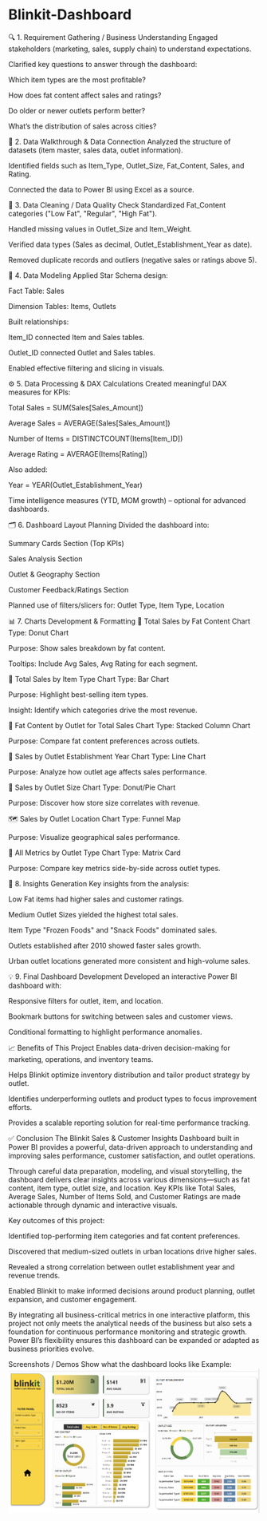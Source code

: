 # Blinkit-Dashboard
🔍 1. Requirement Gathering / Business Understanding
Engaged stakeholders (marketing, sales, supply chain) to understand expectations.

Clarified key questions to answer through the dashboard:

Which item types are the most profitable?

How does fat content affect sales and ratings?

Do older or newer outlets perform better?

What’s the distribution of sales across cities?

📂 2. Data Walkthrough & Data Connection
Analyzed the structure of datasets (item master, sales data, outlet information).

Identified fields such as Item_Type, Outlet_Size, Fat_Content, Sales, and Rating.

Connected the data to Power BI using Excel as a source.

🧹 3. Data Cleaning / Data Quality Check
Standardized Fat_Content categories ("Low Fat", "Regular", "High Fat").

Handled missing values in Outlet_Size and Item_Weight.

Verified data types (Sales as decimal, Outlet_Establishment_Year as date).

Removed duplicate records and outliers (negative sales or ratings above 5).

🧠 4. Data Modeling
Applied Star Schema design:

Fact Table: Sales

Dimension Tables: Items, Outlets

Built relationships:

Item_ID connected Item and Sales tables.

Outlet_ID connected Outlet and Sales tables.

Enabled effective filtering and slicing in visuals.

⚙️ 5. Data Processing & DAX Calculations
Created meaningful DAX measures for KPIs:

Total Sales = SUM(Sales[Sales_Amount])

Average Sales = AVERAGE(Sales[Sales_Amount])

Number of Items = DISTINCTCOUNT(Items[Item_ID])

Average Rating = AVERAGE(Items[Rating])

Also added:

Year = YEAR(Outlet_Establishment_Year)

Time intelligence measures (YTD, MOM growth) – optional for advanced dashboards.

🗂️ 6. Dashboard Layout Planning
Divided the dashboard into:

Summary Cards Section (Top KPIs)

Sales Analysis Section

Outlet & Geography Section

Customer Feedback/Ratings Section

Planned use of filters/slicers for: Outlet Type, Item Type, Location

📊 7. Charts Development & Formatting
🧈 Total Sales by Fat Content
Chart Type: Donut Chart

Purpose: Show sales breakdown by fat content.

Tooltips: Include Avg Sales, Avg Rating for each segment.

🍔 Total Sales by Item Type
Chart Type: Bar Chart

Purpose: Highlight best-selling item types.

Insight: Identify which categories drive the most revenue.

🏪 Fat Content by Outlet for Total Sales
Chart Type: Stacked Column Chart

Purpose: Compare fat content preferences across outlets.

🏢 Sales by Outlet Establishment Year
Chart Type: Line Chart

Purpose: Analyze how outlet age affects sales performance.

🏬 Sales by Outlet Size
Chart Type: Donut/Pie Chart

Purpose: Discover how store size correlates with revenue.

🗺️ Sales by Outlet Location
Chart Type: Funnel Map

Purpose: Visualize geographical sales performance.

🧾 All Metrics by Outlet Type
Chart Type: Matrix Card

Purpose: Compare key metrics side-by-side across outlet types.

🧠 8. Insights Generation
Key insights from the analysis:

Low Fat items had higher sales and customer ratings.

Medium Outlet Sizes yielded the highest total sales.

Item Type "Frozen Foods" and "Snack Foods" dominated sales.

Outlets established after 2010 showed faster sales growth.

Urban outlet locations generated more consistent and high-volume sales.

💡 9. Final Dashboard Development
Developed an interactive Power BI dashboard with:

Responsive filters for outlet, item, and location.

Bookmark buttons for switching between sales and customer views.

Conditional formatting to highlight performance anomalies.

📈 Benefits of This Project
Enables data-driven decision-making for marketing, operations, and inventory teams.

Helps Blinkit optimize inventory distribution and tailor product strategy by outlet.

Identifies underperforming outlets and product types to focus improvement efforts.

Provides a scalable reporting solution for real-time performance tracking.


✅ Conclusion
The Blinkit Sales & Customer Insights Dashboard built in Power BI provides a powerful, data-driven approach to understanding and improving sales performance, customer satisfaction, and outlet operations.

Through careful data preparation, modeling, and visual storytelling, the dashboard delivers clear insights across various dimensions—such as fat content, item type, outlet size, and location. Key KPIs like Total Sales, Average Sales, Number of Items Sold, and Customer Ratings are made actionable through dynamic and interactive visuals.

Key outcomes of this project:

Identified top-performing item categories and fat content preferences.

Discovered that medium-sized outlets in urban locations drive higher sales.

Revealed a strong correlation between outlet establishment year and revenue trends.

Enabled Blinkit to make informed decisions around product planning, outlet expansion, and customer engagement.

By integrating all business-critical metrics in one interactive platform, this project not only meets the analytical needs of the business but also sets a foundation for continuous performance monitoring and strategic growth. Power BI’s flexibility ensures this dashboard can be expanded or adapted as business priorities evolve.

Screenshots / Demos
Show what the dashboard looks like
Example: ![image alt](https://github.com/ranvijay880/Blinkit-Dashboard/blob/main/Screenshot%20of%20The%20Dashboard.png)

